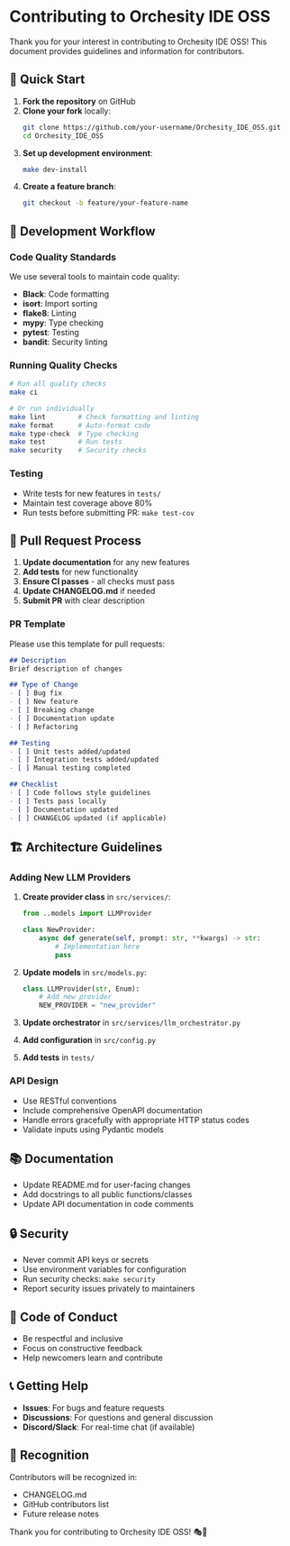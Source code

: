 # Contributing to Orchesity IDE OSS

Thank you for your interest in contributing to Orchesity IDE OSS! This document provides guidelines and information for contributors.

## 🚀 Quick Start

1. **Fork the repository** on GitHub
2. **Clone your fork** locally:
   ```bash
   git clone https://github.com/your-username/Orchesity_IDE_OSS.git
   cd Orchesity_IDE_OSS
   ```
3. **Set up development environment**:
   ```bash
   make dev-install
   ```
4. **Create a feature branch**:
   ```bash
   git checkout -b feature/your-feature-name
   ```

## 🧪 Development Workflow

### Code Quality Standards

We use several tools to maintain code quality:

- **Black**: Code formatting
- **isort**: Import sorting
- **flake8**: Linting
- **mypy**: Type checking
- **pytest**: Testing
- **bandit**: Security linting

### Running Quality Checks

```bash
# Run all quality checks
make ci

# Or run individually
make lint        # Check formatting and linting
make format      # Auto-format code
make type-check  # Type checking
make test        # Run tests
make security    # Security checks
```

### Testing

- Write tests for new features in `tests/`
- Maintain test coverage above 80%
- Run tests before submitting PR: `make test-cov`

## 📝 Pull Request Process

1. **Update documentation** for any new features
2. **Add tests** for new functionality
3. **Ensure CI passes** - all checks must pass
4. **Update CHANGELOG.md** if needed
5. **Submit PR** with clear description

### PR Template

Please use this template for pull requests:

```markdown
## Description
Brief description of changes

## Type of Change
- [ ] Bug fix
- [ ] New feature
- [ ] Breaking change
- [ ] Documentation update
- [ ] Refactoring

## Testing
- [ ] Unit tests added/updated
- [ ] Integration tests added/updated
- [ ] Manual testing completed

## Checklist
- [ ] Code follows style guidelines
- [ ] Tests pass locally
- [ ] Documentation updated
- [ ] CHANGELOG updated (if applicable)
```

## 🏗️ Architecture Guidelines

### Adding New LLM Providers

1. **Create provider class** in `src/services/`:
   ```python
   from ..models import LLMProvider

   class NewProvider:
       async def generate(self, prompt: str, **kwargs) -> str:
           # Implementation here
           pass
   ```

2. **Update models** in `src/models.py`:
   ```python
   class LLMProvider(str, Enum):
       # Add new provider
       NEW_PROVIDER = "new_provider"
   ```

3. **Update orchestrator** in `src/services/llm_orchestrator.py`

4. **Add configuration** in `src/config.py`

5. **Add tests** in `tests/`

### API Design

- Use RESTful conventions
- Include comprehensive OpenAPI documentation
- Handle errors gracefully with appropriate HTTP status codes
- Validate inputs using Pydantic models

## 📚 Documentation

- Update README.md for user-facing changes
- Add docstrings to all public functions/classes
- Update API documentation in code comments

## 🔒 Security

- Never commit API keys or secrets
- Use environment variables for configuration
- Run security checks: `make security`
- Report security issues privately to maintainers

## 🎯 Code of Conduct

- Be respectful and inclusive
- Focus on constructive feedback
- Help newcomers learn and contribute

## 📞 Getting Help

- **Issues**: For bugs and feature requests
- **Discussions**: For questions and general discussion
- **Discord/Slack**: For real-time chat (if available)

## 🙏 Recognition

Contributors will be recognized in:
- CHANGELOG.md
- GitHub contributors list
- Future release notes

Thank you for contributing to Orchesity IDE OSS! 🎭🤖